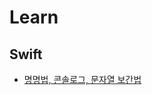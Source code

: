 # Learn

## Swift

- [명명법, 콘솔로그, 문자열 보간법](https://github.com/hexter1994/Learn/blob/main/Swift/%EB%AA%85%EB%AA%85%EB%B2%95_%EC%BD%98%EC%86%94%EB%A1%9C%EA%B7%B8_%EB%AC%B8%EC%9E%90%EC%97%B4%EB%B3%B4%EA%B0%84%EB%B2%95.md)
